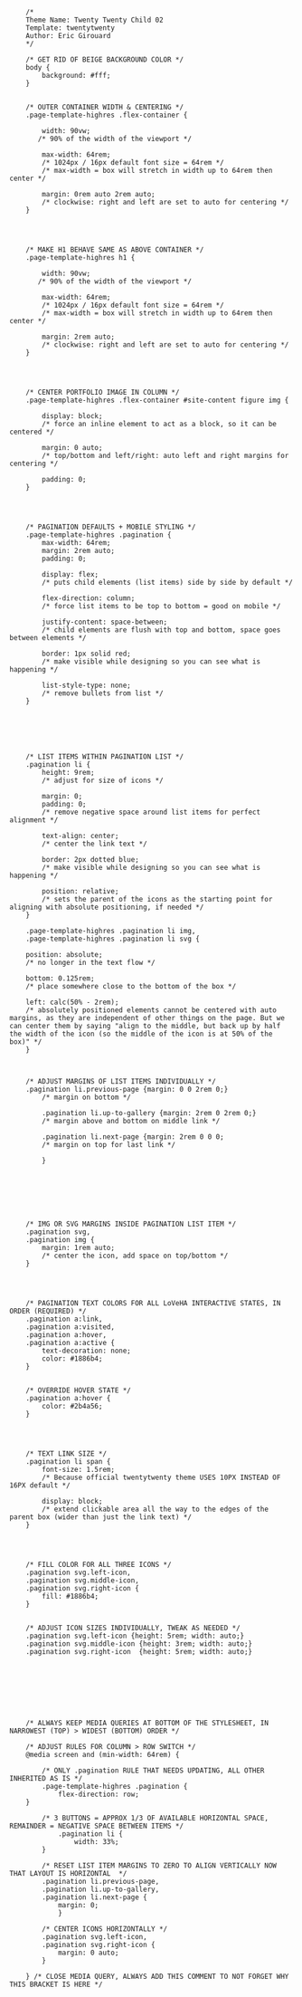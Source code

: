         /*
        Theme Name: Twenty Twenty Child 02
        Template: twentytwenty
        Author: Eric Girouard
        */

        /* GET RID OF BEIGE BACKGROUND COLOR */
        body {
            background: #fff;
        }


        /* OUTER CONTAINER WIDTH & CENTERING */
        .page-template-highres .flex-container {

            width: 90vw;
           /* 90% of the width of the viewport */

            max-width: 64rem;
            /* 1024px / 16px default font size = 64rem */
            /* max-width = box will stretch in width up to 64rem then center */

            margin: 0rem auto 2rem auto;
            /* clockwise: right and left are set to auto for centering */
        }




        /* MAKE H1 BEHAVE SAME AS ABOVE CONTAINER */
        .page-template-highres h1 {

            width: 90vw;
           /* 90% of the width of the viewport */

            max-width: 64rem;
            /* 1024px / 16px default font size = 64rem */
            /* max-width = box will stretch in width up to 64rem then center */

            margin: 2rem auto;
            /* clockwise: right and left are set to auto for centering */
        }




        /* CENTER PORTFOLIO IMAGE IN COLUMN */
        .page-template-highres .flex-container #site-content figure img {

            display: block;
            /* force an inline element to act as a block, so it can be centered */

            margin: 0 auto;
            /* top/bottom and left/right: auto left and right margins for centering */
            
            padding: 0;
        }




        /* PAGINATION DEFAULTS + MOBILE STYLING */
        .page-template-highres .pagination {
            max-width: 64rem;
            margin: 2rem auto;
            padding: 0;

            display: flex;
            /* puts child elements (list items) side by side by default */
            
            flex-direction: column;
            /* force list items to be top to bottom = good on mobile */

            justify-content: space-between;
            /* child elements are flush with top and bottom, space goes between elements */

            border: 1px solid red;
            /* make visible while designing so you can see what is happening */

            list-style-type: none;
            /* remove bullets from list */
        }






        /* LIST ITEMS WITHIN PAGINATION LIST */
        .pagination li {
            height: 9rem;
            /* adjust for size of icons */

            margin: 0;
            padding: 0;
            /* remove negative space around list items for perfect alignment */
            
            text-align: center;
            /* center the link text */

            border: 2px dotted blue;
            /* make visible while designing so you can see what is happening */

            position: relative;
            /* sets the parent of the icons as the starting point for aligning with absolute positioning, if needed */
        }

        .page-template-highres .pagination li img, 
        .page-template-highres .pagination li svg {
        
        position: absolute;
        /* no longer in the text flow */

        bottom: 0.125rem;
        /* place somewhere close to the bottom of the box */

        left: calc(50% - 2rem);
        /* absolutely positioned elements cannot be centered with auto margins, as they are independent of other things on the page. But we can center them by saying "align to the middle, but back up by half the width of the icon (so the middle of the icon is at 50% of the box)" */
        }



        /* ADJUST MARGINS OF LIST ITEMS INDIVIDUALLY */
        .pagination li.previous-page {margin: 0 0 2rem 0;}
            /* margin on bottom */

            .pagination li.up-to-gallery {margin: 2rem 0 2rem 0;}
            /* margin above and bottom on middle link */

            .pagination li.next-page {margin: 2rem 0 0 0;
            /* margin on top for last link */

            }







        /* IMG OR SVG MARGINS INSIDE PAGINATION LIST ITEM */
        .pagination svg,
        .pagination img {
            margin: 1rem auto;
            /* center the icon, add space on top/bottom */
        }




        /* PAGINATION TEXT COLORS FOR ALL LoVeHA INTERACTIVE STATES, IN ORDER (REQUIRED) */
        .pagination a:link,
        .pagination a:visited,
        .pagination a:hover,
        .pagination a:active {
            text-decoration: none;
            color: #1886b4;
        }


        /* OVERRIDE HOVER STATE */
        .pagination a:hover {
            color: #2b4a56;
        }




        /* TEXT LINK SIZE */
        .pagination li span {
            font-size: 1.5rem;
            /* Because official twentytwenty theme USES 10PX INSTEAD OF 16PX default */

            display: block;
            /* extend clickable area all the way to the edges of the parent box (wider than just the link text) */
        }




        /* FILL COLOR FOR ALL THREE ICONS */
        .pagination svg.left-icon,
        .pagination svg.middle-icon,
        .pagination svg.right-icon {
            fill: #1886b4;
        }


        /* ADJUST ICON SIZES INDIVIDUALLY, TWEAK AS NEEDED */
        .pagination svg.left-icon {height: 5rem; width: auto;}
        .pagination svg.middle-icon {height: 3rem; width: auto;}
        .pagination svg.right-icon  {height: 5rem; width: auto;}








        /* ALWAYS KEEP MEDIA QUERIES AT BOTTOM OF THE STYLESHEET, IN NARROWEST (TOP) > WIDEST (BOTTOM) ORDER */

        /* ADJUST RULES FOR COLUMN > ROW SWITCH */
        @media screen and (min-width: 64rem) {

            /* ONLY .pagination RULE THAT NEEDS UPDATING, ALL OTHER INHERITED AS IS */
            .page-template-highres .pagination {
                flex-direction: row;
        }

            /* 3 BUTTONS = APPROX 1/3 OF AVAILABLE HORIZONTAL SPACE, REMAINDER = NEGATIVE SPACE BETWEEN ITEMS */
                .pagination li {
                    width: 33%;
            }

            /* RESET LIST ITEM MARGINS TO ZERO TO ALIGN VERTICALLY NOW THAT LAYOUT IS HORIZONTAL  */
            .pagination li.previous-page, 
            .pagination li.up-to-gallery,
            .pagination li.next-page {
                margin: 0;
                } 

            /* CENTER ICONS HORIZONTALLY */
            .pagination svg.left-icon, 
            .pagination svg.right-icon { 
                margin: 0 auto;
            }

        } /* CLOSE MEDIA QUERY, ALWAYS ADD THIS COMMENT TO NOT FORGET WHY THIS BRACKET IS HERE */